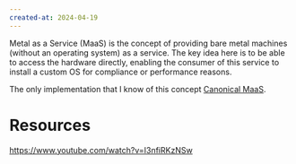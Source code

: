 ```yaml
---
created-at: 2024-04-19
---
```


Metal as a Service (MaaS) is the concept of providing bare metal machines (without an operating system) as a service. The key idea here is to be able to access the hardware directly, enabling the consumer of this service to install a custom OS for compliance or performance reasons.

The only implementation that I know of this concept [Canonical MaaS](https://maas.io/).

# Resources

https://www.youtube.com/watch?v=I3nfiRKzNSw
